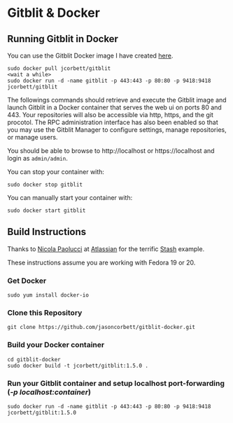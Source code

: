 # Gitblit & Docker

## Running Gitblit in Docker

You can use the Gitblit Docker image I have created [here](https://index.docker.io/u/jcorbett/gitblit).

```
sudo docker pull jcorbett/gitblit
<wait a while>
sudo docker run -d -name gitblit -p 443:443 -p 80:80 -p 9418:9418 jcorbett/gitblit
```

The followings commands should retrieve and execute the Gitblit image and launch Gitblit in a Docker container that serves the web ui on ports 80 and 443.  Your repositories will also be accessible via http, https, and the git procotol.  The RPC administration interface has also been enabled so that you may use the Gitblit Manager to configure settings, manage repositories, or manage users.

You should be able to browse to http://localhost or https://localhost and login as `admin/admin`.

You can stop your container with:
```
sudo docker stop gitblit
```

You can manually start your container with:
```
sudo docker start gitblit
```

## Build Instructions

Thanks to [Nicola Paolucci](https://blogs.atlassian.com/2013/11/docker-all-the-things-at-atlassian-automation-and-wiring/) at [Atlassian](https://atlassian.com) for the terrific [Stash](https://www.atlassian.com/stash) example.

These instructions assume you are working with Fedora 19 or 20.

### Get Docker
```
sudo yum install docker-io
```
### Clone this Repository
```
git clone https://github.com/jasoncorbett/gitblit-docker.git
```
### Build your Docker container
```
cd gitblit-docker
sudo docker build -t jcorbett/gitblit:1.5.0 .
```
### Run your Gitblit container and setup localhost port-forwarding (*-p localhost:container*)
```
sudo docker run -d -name gitblit -p 443:443 -p 80:80 -p 9418:9418 jcorbett/gitblit:1.5.0
```

